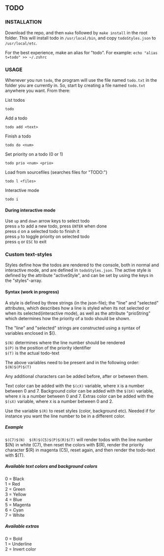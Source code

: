 ## TODO

### INSTALLATION

Download the repo, and then `make` followed by `make install` in the root folder. This will install todo in `/usr/local/bin`, and copy `todoStyles.json` to `/usr/local/etc`.

For the best experience, make an alias for "todo". For example: `echo "alias t=todo" >> ~/.zshrc`

### USAGE

Whenever you run `todo`, the program will use the file named `todo.txt` in the folder you are currently in. So, start by creating a file named `todo.txt` anywhere you want. From there:

List todos
```
todo
```

Add a todo
```
todo add <text>
```

Finish a todo
```
todo do <num>
```

Set priority on a todo (0 or 1)
```
todo prio <num> <prio>
```

Load from sourcefiles (searches files for "TODO:")
```
todo l <files>
```

Interactive mode
```
todo i
```

#### During interactive mode

Use `up` and `down` arrow keys to select todo  
press `a` to add a new todo, press `ENTER` when done  
press `d` on a selected todo to finish it  
press `p` to toggle priority on selected todo  
press `q` or `ESC` to exit  

### Custom text-styles
Styles define how the todos are rendered to the console, both in normal and interactive mode, and are defined in `todoStyles.json`. The active style is defined by the attribute "activeStyle", and can be set by using the keys in the "styles"-array.

#### Syntax (work in progress)
A style is defined by three strings (in the json-file); the "line" and "selected" attributes, which describes how a line is styled when its not selected or when its selected(interactive mode), as well as the attribute "prioString" which determines how the priority of a todo should be shown. 

The "line" and "selected" strings are constructed using a syntax of variables enclosed in $().

`$(N)` determines where the line number should be rendered  
`$(P)` is the position of the priority identifier  
`$(T)` is the actual todo-text  

The above variables need to be present and in the following order: `$(N)$(P)$(T)`

Any additional characters can be added before, after or between them.

Text color can be added with the `$(cX)` variable, where `X` is a number between 0 and 7.
Background color can be added with the `$(bX)` variable, where `X` is a number between 0 and 7.
Extras color can be added with the `$(sX)` variable, where `X` is a number between 0 and 2.

Use the variable `$(R)` to reset styles (color, background etc). Needed if for instance you want the line number to be in a different color.

##### Example
`$(C7)$(N)  $(R)$(C5)$(P)$(R)$(T)` will render todos with the line number $(N) in white (C7), then reset the colors with $(R), render the priority character $(R) in magenta (C5), reset again, and then render the todo-text with $(T).

##### Available text colors and background colors
0 = Black  
1 = Red  
2 = Green  
3 = Yellow  
4 = Blue  
5 = Magenta  
6 = Cyan  
7 = White  

##### Available extras
0 = Bold  
1 = Underline  
2 = Invert color  

